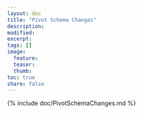 ```yaml
---
layout: doc
title: "Pivot Schema Changes"
description:
modified:
excerpt:
tags: []
image:
  feature:
  teaser:
  thumb:
toc: true
share: false
---
```


{% include doc/PivotSchemaChanges.md %}

